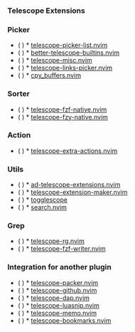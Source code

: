 ### Telescope Extensions
### Picker
* ( )
            * [telescope-picker-list.nvim](https://github.com/OliverChao/telescope-picker-list.nvim)
* ( )
            * [better-telescope-builtins.nvim](https://github.com/vhminh/better-telescope-builtins.nvim)
* ( )
            * [telescope-misc.nvim](https://github.com/Jeansidharta/telescope-misc.nvim)
* ( )
            * [telescope-links-picker.nvim](https://github.com/zigius/telescope-links-picker.nvim)
* ( )
            * [cpy_buffers.nvim](https://github.com/adia-dev/cpy_buffers.nvim)
### Sorter
* ( )
            * [telescope-fzf-native.nvim](https://github.com/nvim-telescope/telescope-fzf-native.nvim)
* ( )
            * [telescope-fzy-native.nvim](https://github.com/nvim-telescope/telescope-fzy-native.nvim)
### Action
* ( )
            * [telescope-extra-actions.nvim](https://github.com/omaraboumrad/telescope-extra-actions.nvim)
### Utils
* ( )
            * [ad-telescope-extensions.nvim](https://github.com/adoyle-h/ad-telescope-extensions.nvim)
* ( )
            * [telescope-extension-maker.nvim](https://github.com/adoyle-h/telescope-extension-maker.nvim)
* ( )
            * [togglescope](https://github.com/Theo-Steiner/togglescope)
* ( )
            * [search.nvim](https://github.com/FabianWirth/search.nvim)
### Grep
* ( )
            * [telescope-rg.nvim](https://github.com/nvim-telescope/telescope-rg.nvim)
* ( )
            * [telescope-fzf-writer.nvim](https://github.com/nvim-telescope/telescope-fzf-writer.nvim)
### Integration for another plugin
* ( )
            * [telescope-packer.nvim](https://github.com/nvim-telescope/telescope-packer.nvim)
* ( )
            * [telescope-github.nvim](https://github.com/nvim-telescope/telescope-github.nvim)
* ( )
            * [telescope-dap.nvim](https://github.com/nvim-telescope/telescope-dap.nvim)
* ( )
            * [telescope-luasnip.nvim](https://github.com/benfowler/telescope-luasnip.nvim)
* ( )
            * [telescope-memo.nvim](https://github.com/delphinus/telescope-memo.nvim)
* ( )
            * [telescope-bookmarks.nvim](https://github.com/dhruvmanila/telescope-bookmarks.nvim)

